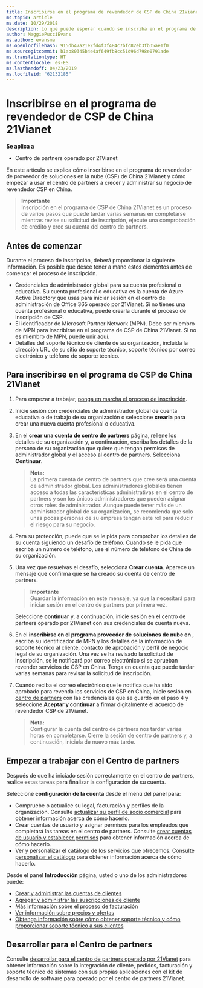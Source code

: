 ```yaml
---
title: Inscribirse en el programa de revendedor de CSP de China 21Vianet (centro de partners operado por 21Vianet)
ms.topic: article
ms.date: 10/29/2018
description: Lo que puede esperar cuando se inscriba en el programa de proveedor de soluciones de nube de China 21Vianet.
author: MaggiePucciEvans
ms.author: evansma
ms.openlocfilehash: 915db47a21e2fd4f3f484c7bfc82eb3fb35ae1f0
ms.sourcegitcommit: b1ab80345b4e4af649fb8cc51d96d798e0791ade
ms.translationtype: HT
ms.contentlocale: es-ES
ms.lasthandoff: 04/23/2019
ms.locfileid: "62132185"
---
```

# <a name="enroll-in-the-21vianet-china-csp-reseller-program"></a>Inscribirse en el programa de revendedor de CSP de China 21Vianet

**Se aplica a**

-   Centro de partners operado por 21Vianet

En este artículo se explica cómo inscribirse en el programa de revendedor de proveedor de soluciones en la nube (CSP) de China 21Vianet y cómo empezar a usar el centro de partners a crecer y administrar su negocio de revendedor CSP en China.

>**Importante**<br>Inscripción en el programa de CSP de China 21Vianet es un proceso de varios pasos que puede tardar varias semanas en completarse mientras revise su solicitud de inscripción, ejecute una comprobación de crédito y cree su cuenta del centro de partners.

## <a name="before-you-begin"></a>Antes de comenzar

Durante el proceso de inscripción, deberá proporcionar la siguiente información. Es posible que desee tener a mano estos elementos antes de comenzar el proceso de inscripción. 

-  Credenciales de administrador global para su cuenta profesional o educativa. Su cuenta profesional o educativa es la cuenta de Azure Active Directory que usas para iniciar sesión en el centro de administración de Office 365 operado por 21Vianet. Si no tienes una cuenta profesional o educativa, puede crearla durante el proceso de inscripción de CSP.    
-  El identificador de Microsoft Partner Network (MPN). Debe ser miembro de MPN para inscribirse en el programa de CSP de China 21Vianet. Si no es miembro de MPN, puede [unir aquí](https://partners.microsoft.com/PartnerProgram/simplifiedenrollment.aspx). 
-  Detalles del soporte técnico de cliente de su organización, incluida la dirección URL de su sitio de soporte técnico, soporte técnico por correo electrónico y teléfono de soporte técnico.


## <a name="to-enroll-in-the-21vianet-china-csp-program"></a>Para inscribirse en el programa de CSP de China 21Vianet 

1. Para empezar a trabajar, [ponga en marcha el proceso de inscripción](https://partner.partnercenter.microsoftonline.cn/register/resellercnjoinnow).

2. Inicie sesión con credenciales de administrador global de cuenta educativa o de trabajo de su organización o seleccione **crearla** para crear una nueva cuenta profesional o educativa.

3. En el **crear una cuenta de centro de partners** página, rellene los detalles de su organización y, a continuación, escriba los detalles de la persona de su organización que quiere que tengan permisos de administrador global y el acceso al centro de partners. Selecciona **Continuar**.

    >**Nota:**<br>La primera cuenta de centro de partners que cree será una cuenta de administrador global. Los administradores globales tienen acceso a todas las características administrativas en el centro de partners y son los únicos administradores que pueden asignar otros roles de administrador. Aunque puede tener más de un administrador global de su organización, se recomienda que solo unas pocas personas de su empresa tengan este rol para reducir el riesgo para su negocio.
    
4. Para su protección, puede que se le pida para comprobar los detalles de su cuenta siguiendo un desafío de teléfono. Cuando se le pida que escriba un número de teléfono, use el número de teléfono de China de su organización. 

4. Una vez que resuelvas el desafío, selecciona **Crear cuenta**. Aparece un mensaje que confirma que se ha creado su cuenta de centro de partners.
 
    >**Importante**<br>Guardar la información en este mensaje, ya que la necesitará para iniciar sesión en el centro de partners por primera vez.   
    
    Seleccione **continuar** y, a continuación, inicie sesión en el centro de partners operado por 21Vianet con sus credenciales de cuenta nueva. 
    
5. En el **inscribirse en el programa proveedor de soluciones de nube en** , escriba su identificador de MPN y los detalles de la información de soporte técnico al cliente, contacto de aprobación y perfil de negocio legal de su organización. Una vez se ha revisado la solicitud de inscripción, se le notificará por correo electrónico si se aprueban revender servicios de CSP en China. Tenga en cuenta que puede tardar varias semanas para revisar la solicitud de inscripción.

6. Cuando reciba el correo electrónico que le notifica que ha sido aprobado para revenda los servicios de CSP en China, inicie sesión en [centro de partners](https://partner.partnercenter.microsoftonline.cn/pcv/dashboard/overview) con las credenciales que se guardó en el paso 4 y seleccione **Aceptar y continuar** a firmar digitalmente el acuerdo de revendedor CSP de 21Vianet.
 
    >**Nota:**<br>Configurar la cuenta del centro de partners nos tardar varias horas en completarse. Cierre la sesión de centro de partners y, a continuación, iníciela de nuevo más tarde.

## <a name="get-started-with-partner-center"></a>Empezar a trabajar con el Centro de partners

Después de que ha iniciado sesión correctamente en el centro de partners, realice estas tareas para finalizar la configuración de su cuenta. 

Seleccione **configuración de la cuenta** desde el menú del panel para:

-  Compruebe o actualice su legal, facturación y perfiles de la organización. Consulte [actualizar su perfil de socio comercial](https://msdn.microsoft.com/partner-china/update-your-partner-profile) para obtener información acerca de cómo hacerlo.
-  Crear cuentas de usuario y asignar permisos para los empleados que completará las tareas en el centro de partners. Consulte [crear cuentas de usuario y establecer permisos](https://msdn.microsoft.com/partner-china/create-user-accounts-and-set-permissions) para obtener información acerca de cómo hacerlo.
-  Ver y personalizar el catálogo de los servicios que ofrecemos. Consulte [personalizar el catálogo](https://msdn.microsoft.com/partner-china/customize-the-catalog) para obtener información acerca de cómo hacerlo.

Desde el panel **Introducción** página, usted o uno de los administradores puede:

-  [Crear y administrar las cuentas de clientes](customer-accounts.md)
-  [Agregar y administrar las suscripciones de cliente](customer-subscriptions.md)
-  [Más información sobre el proceso de facturación](billing.md)
-  [Ver información sobre precios y ofertas](see-offers-and-pricing.md)
-  [Obtenga información sobre cómo obtener soporte técnico y cómo proporcionar soporte técnico a sus clientes](customer-support.md)

## <a name="develop-for-partner-center"></a>Desarrollar para el Centro de partners

Consulte [desarrollar para el centro de partners operado por 21Vianet](https://msdn.microsoft.com/partner-china/develop-for-partner-center) para obtener información sobre la integración de cliente, pedidos, facturación y soporte técnico de sistemas con sus propias aplicaciones con el kit de desarrollo de software para operado por el centro de partners 21Vianet. 







